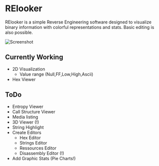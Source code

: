 # RElooker

RElooker is a simple Reverse Engineering software designed to visualize binary information with colorful representations and stats. Basic editing is also possible.

![Screenshot](http://wakowakowako.com/mixbo/2_screen.png)

## Currently Working
* 2D Visualization
  * Value range (Null,FF,Low,High,Ascii)
* Hex Viewer

## ToDo
* Entropy Viewer
* Call Structure Viewer
* Media listing
* 3D Viewer (!)
* String Highlight
* Create Editors
  * Hex Editor
  * Strings Editor
  * Ressources Editor
  * Disassembly Editor (!)
* Add Graphic Stats (Pie Charts!)
